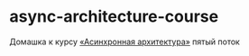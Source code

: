 # async-architecture-course
Домашка к курсу [«Асинхронная архитектура»](https://education.borshev.com/architecture) пятый поток

